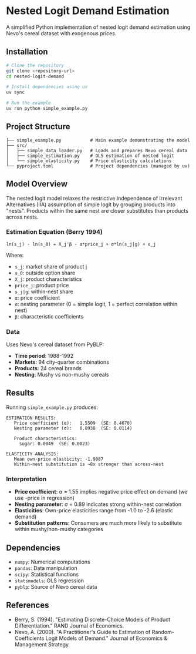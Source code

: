 # Nested Logit Demand Estimation

A simplified Python implementation of nested logit demand estimation using Nevo's cereal dataset with exogenous prices.

## Installation

```bash
# Clone the repository
git clone <repository-url>
cd nested-logit-demand

# Install dependencies using uv
uv sync

# Run the example
uv run python simple_example.py
```

## Project Structure

```
├── simple_example.py           # Main example demonstrating the model
├── src/
│   ├── simple_data_loader.py   # Loads and prepares Nevo cereal data
│   ├── simple_estimation.py    # OLS estimation of nested logit
│   └── simple_elasticity.py    # Price elasticity calculations
└── pyproject.toml              # Project dependencies (managed by uv)
```

## Model Overview

The nested logit model relaxes the restrictive Independence of Irrelevant Alternatives (IIA) assumption of simple logit by grouping products into "nests". Products within the same nest are closer substitutes than products across nests.

### Estimation Equation (Berry 1994)

```
ln(s_j) - ln(s_0) = X_j'β - α*price_j + σ*ln(s_j|g) + ε_j
```

Where:
- `s_j`: market share of product j
- `s_0`: outside option share
- `X_j`: product characteristics
- `price_j`: product price
- `s_j|g`: within-nest share
- `α`: price coefficient
- `σ`: nesting parameter (0 = simple logit, 1 = perfect correlation within nest)
- `β`: characteristic coefficients

### Data

Uses Nevo's cereal dataset from PyBLP:
- **Time period**: 1988-1992
- **Markets**: 94 city-quarter combinations
- **Products**: 24 cereal brands
- **Nesting**: Mushy vs non-mushy cereals

## Results

Running `simple_example.py` produces:

```
ESTIMATION RESULTS:
   Price coefficient (α):   1.5509  (SE: 0.4670)
   Nesting parameter (σ):   0.8938  (SE: 0.0114)

   Product characteristics:
     sugar: 0.0049  (SE: 0.0023)

ELASTICITY ANALYSIS:
   Mean own-price elasticity: -1.9087
   Within-nest substitution is ~8x stronger than across-nest
```

### Interpretation

- **Price coefficient**: α = 1.55 implies negative price effect on demand (we use -price in regression)
- **Nesting parameter**: σ = 0.89 indicates strong within-nest correlation
- **Elasticities**: Own-price elasticities range from -1.0 to -2.6 (elastic demand)
- **Substitution patterns**: Consumers are much more likely to substitute within mushy/non-mushy categories

## Dependencies

- `numpy`: Numerical computations
- `pandas`: Data manipulation
- `scipy`: Statistical functions
- `statsmodels`: OLS regression
- `pyblp`: Source of Nevo cereal data

## References

- Berry, S. (1994). "Estimating Discrete-Choice Models of Product Differentiation." RAND Journal of Economics.
- Nevo, A. (2000). "A Practitioner's Guide to Estimation of Random-Coefficients Logit Models of Demand." Journal of Economics & Management Strategy.